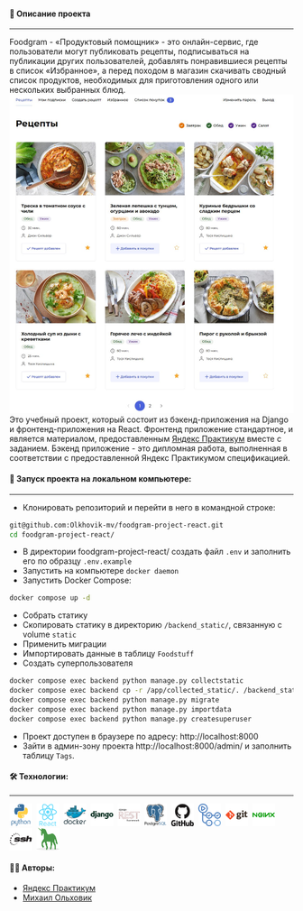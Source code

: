 #### :book: Описание проекта
---
Foodgram - «Продуктовый помощник» - это онлайн-сервис, где пользователи могут публиковать рецепты, подписываться на публикации других пользователей, добавлять понравившиеся рецепты в список «Избранное», а перед походом в магазин скачивать сводный список продуктов, необходимых для приготовления одного или нескольких выбранных блюд.
![Alt text](readme_assets/foodgram_index.jpg)
Это учебный проект, который состоит из бэкенд-приложения на Django и фронтенд-приложения на React. Фронтенд приложение стандартное, и является материалом, предоставленным [Яндекс Практикум](https://practicum.yandex.ru/) вместе с заданием. Бэкенд приложение - это дипломная работа, выполненная в соответствии с предоставленной Яндекс Практикумом спецификацией.



#### :rocket: Запуск проекта на локальном компьютере:
---
- Клонировать репозиторий и перейти в него в командной строке:
```bash
git@github.com:Olkhovik-mv/foodgram-project-react.git
cd foodgram-project-react/
```
- В директории foodgram-project-react/ создать файл `.env` и заполнить его по образцу `.env.example`
- Запустить на компьютере `docker daemon`
- Запустить Docker Compose:
```bash
docker compose up -d
```
- Собрать статику
- Скопировать статику в директорию `/backend_static/`, связанную с volume `static`
- Применить миграции
- Импортировать данные в таблицу `Foodstuff`
- Создать суперпользователя
```bash
docker compose exec backend python manage.py collectstatic
docker compose exec backend cp -r /app/collected_static/. /backend_static/static/
docker compose exec backend python manage.py migrate
docker compose exec backend python manage.py importdata
docker compose exec backend python manage.py createsuperuser
```
- Проект доступен в браузере по адресу: http://localhost:8000
- Зайти в админ-зону проекта http://localhost:8000/admin/ и заполнить таблицу `Tags`.


#### :hammer_and_wrench: Технологии:
---
<div>
  <img src="/readme_assets/python-original-wordmark.svg" title="Python" alt="Python" width="40" height="40"/>&nbsp;
  <img src="/readme_assets/react-original-wordmark.svg" title="React" alt="React" width="40" height="40"/>&nbsp;
  <img src="/readme_assets/docker-original-wordmark.svg" title="Docker" alt="Docker" width="40" height="40"/>&nbsp;
  <img src="/readme_assets/django-plain-wordmark.svg" title="Django" alt="Django" width="40" height="40"/>&nbsp;
  <img src="/readme_assets/Django REST.svg" title="Django REST framework" alt="Django REST framework" width="40" height="40"/>&nbsp;
  <img src="/readme_assets/postgresql-original-wordmark.svg" title="PostgreSQL" alt="PostgreSQL" width="40" height="40"/>&nbsp;
  <img src="/readme_assets/github-original-wordmark.svg" title="GitHub" alt="GitHub" width="40" height="40"/>&nbsp;
  <img src="/readme_assets/github-actions.svg" title="GitHub Actions" alt="GitHub Actions" width="40" height="40"/>&nbsp;
  <img src="/readme_assets/git-original-wordmark.svg" title="git" alt="git" width="40" height="40"/>&nbsp;
  <img src="/readme_assets/nginx-original.svg" title="nginx" alt="nginx" width="40" height="40"/>&nbsp;
  <img src="/readme_assets/ssh-original-wordmark.svg" title="ssh" alt="ssh" width="40" height="40"/>&nbsp;
  <img src="/readme_assets/gunicorn.svg" title="gunicorn" alt="gunicorn" width="40" height="40"/>&nbsp;
</div>

#### :man_technologist: Aвторы:
- [Яндекс Практикум](https://github.com/yandex-praktikum)
- [Михаил Ольховик](https://github.com/Olkhovik-mv)